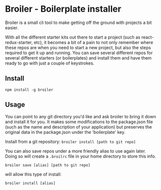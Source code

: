 # Broiler - Boilerplate installer

Broiler is a small cli tool to make getting off the ground with projects a bit easier. 

With all the different starter kits out there to start a project (such as react-redux-starter, etc), it becomes a bit of a pain to not only remember where these repos are when you need to start a new project, but also the steps required to get it up and running. You can save several different repos for several different starters (or boilerplates) and install them and have them ready to go with just a couple of keystrokes.

## Install
`npm install -g broiler`

## Usage
You can point to any git directory you'd like and ask broiler to bring it down and install it for you. It makes some modifications to the package.json file (such as the name and description of your application) but preserves the original data in the package.json under the 'boilerplate' key.

Install from a git repository:
`broiler install [path to git repo]`

You can also save repos under a more friendly alias to use again later. Doing so will create a `.broilrc` file in your home directory to store this info.

`broiler save [alias] [path to git repo]`

will allow this type of install:

`broiler install [alias]`